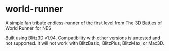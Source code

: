 # world-runner
A simple fan tribute endless-runner of the first level from The 3D Battles of World Runner for NES

Built using Blitz3D v1.94. Compatibility with other versions is untested and not supported. It will not work with BlitzBasic, BlitzPlus, BlitzMax, or Max3D.
